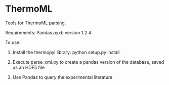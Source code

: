 ThermoML
========

Tools for ThermoML parsing.

Requirements:
Pandas
pyxb version 1.2.4


To use:

1.  Install the thermopyl library:
python setup.py install

2.  Execute parse_xml.py to create a pandas version of the database, saved as an HDF5 file
3.  Use Pandas to query the experimental literature
